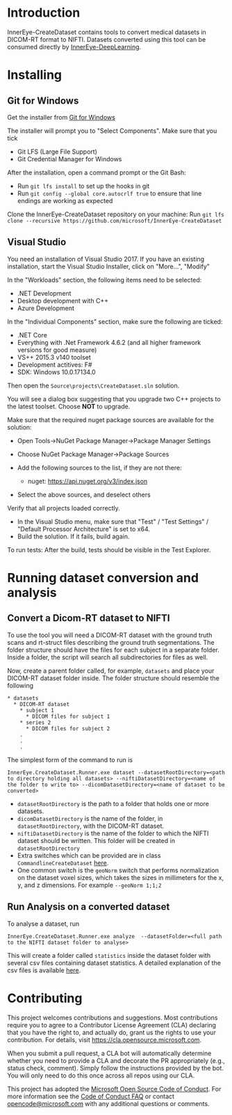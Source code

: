 # Introduction 

InnerEye-CreateDataset contains tools to convert medical datasets in DICOM-RT format to NIFTI. Datasets converted using 
this tool can be consumed directly by [InnerEye-DeepLearning](https://github.com/microsoft/InnerEye-DeepLearning).

# Installing

## Git for Windows

Get the installer from [Git for Windows](https://git-scm.com/download/win)

 The installer will prompt you to "Select Components". Make sure that you tick 
* Git LFS (Large File Support)
* Git Credential Manager for Windows

After the installation, open a command prompt or the Git Bash:
- Run `git lfs install` to set up the hooks in git
- Run `git config --global core.autocrlf true` to ensure that line endings are working as expected

Clone the InnerEye-CreateDataset repository on your machine: Run `git lfs clone --recursive https://github.com/microsoft/InnerEye-CreateDataset`

## Visual Studio

You need an installation of Visual Studio 2017. If you have an existing installation, start the Visual Studio Installer, click on "More...", "Modify"

In the "Workloads" section, the following items need to be selected:

* .NET Development
* Desktop development with C++
* Azure Development

In the "Individual Components" section, make sure the following are ticked:

* .NET Core
* Everything with .Net Framework 4.6.2 (and all higher framework versions for good measure)
* VS++ 2015.3 v140 toolset
* Development actitives: F#
* SDK: Windows 10.0.17134.0

Then open the `Source\projects\CreateDataset.sln` solution.

You will see a dialog box suggesting that you upgrade two C++ projects to the latest toolset. Choose **NOT** to upgrade.

Make sure that the required nuget package sources are available for the solution:

* Open Tools->NuGet Package Manager->Package Manager Settings
* Choose NuGet Package Manager->Package Sources
* Add the following sources to the list, if they are not there:

    * nuget: https://api.nuget.org/v3/index.json

* Select the above sources, and deselect others

Verify that all projects loaded correctly.

* In the Visual Studio menu, make sure that "Test" / "Test Settings" / "Default Processor Architecture" is set to x64.
* Build the solution. If it fails, build again.

To run tests: After the build, tests should be visible in the Test Explorer.

# Running dataset conversion and analysis
## Convert a Dicom-RT dataset to NIFTI

To use the tool you will need a DICOM-RT dataset with the ground truth scans and rt-struct files describing
the ground truth segmentations. The folder structure should have the files for each subject in a separate folder. Inside a folder,
the script will search all subdirectories for files as well.

Now, create a parent folder called, for example, `datasets` and place your DICOM-RT dataset folder inside. The folder
structure should resemble the following

```
* datasets
  * DICOM-RT dataset
    * subject 1
      * DICOM files for subject 1
    * series 2
      * DICOM files for subject 2
    .
    .
    .
```

The simplest form of the command to run is 
```batch
InnerEye.CreateDataset.Runner.exe dataset --datasetRootDirectory=<path to directory holding all datasets> --niftiDatasetDirectory=<name of the folder to write to> --dicomDatasetDirectory=<name of dataset to be converted>
```
* `datasetRootDirectory` is the path to a folder that holds one or more datasets.
* `dicomDatasetDirectory` is the name of the folder, in `datasetRootDirectory`, with the DICOM-RT dataset.
* `niftiDatasetDirectory` is the name of the folder to which the NIFTI dataset should be written.
 This folder will be created in `datasetRootDirectory`
* Extra switches which can be provided are in class `CommandlineCreateDataset` [here](/Source/projects/InnerEye.CreateDataset.Core/Commandline/CommandlineCreateDataset.cs).
* One common switch is the `geoNorm` switch that performs normalization on the dataset voxel sizes, which takes the sizes in millimeters 
for the x, y, and z dimensions. For example `--geoNorm 1;1;2` 
 
## Run Analysis on a converted dataset
To analyse a dataset, run
```batch
InnerEye.CreateDataset.Runner.exe analyze  --datasetFolder=<full path to the NIFTI dataset folder to analyse>
```

This will create a folder called `statistics` inside the dataset folder with several csv files containing dataset statistics.
A detailed explanation of the csv files is available [here](/Source/projects/InnerEye.CreateDataset.Common/StatisticsCalculator.cs).


# Contributing

This project welcomes contributions and suggestions.  Most contributions require you to agree to a
Contributor License Agreement (CLA) declaring that you have the right to, and actually do, grant us
the rights to use your contribution. For details, visit https://cla.opensource.microsoft.com.

When you submit a pull request, a CLA bot will automatically determine whether you need to provide
a CLA and decorate the PR appropriately (e.g., status check, comment). Simply follow the instructions
provided by the bot. You will only need to do this once across all repos using our CLA.

This project has adopted the [Microsoft Open Source Code of Conduct](https://opensource.microsoft.com/codeofconduct/).
For more information see the [Code of Conduct FAQ](https://opensource.microsoft.com/codeofconduct/faq/) or
contact [opencode@microsoft.com](mailto:opencode@microsoft.com) with any additional questions or comments.
